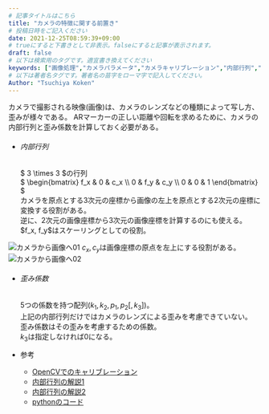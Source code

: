 ```yaml
---
# 記事タイトルはこちら
title: "カメラの特徴に関する前置き"
# 投稿日時をご記入ください
date: 2021-12-25T08:59:39+09:00
# trueにすると下書きとして非表示。falseにすると記事が表示されます。
draft: false
# 以下は検索用のタグです。適宜書き換えてください
keywords: ["画像処理","カメラパラメータ","カメラキャリブレーション","内部行列","歪み"]
# 以下は著者名タグです。著者名の苗字をローマ字で記入してください。
Author: "Tsuchiya Koken"
---
```

<script type="text/javascript" async
  src="https://cdnjs.cloudflare.com/ajax/libs/mathjax/2.7.1/MathJax.js?config=TeX-AMS-MML_HTMLorMML">
  MathJax.Hub.Config({
  tex2jax: {
    inlineMath: [['$','$'], ['\\(','\\)']],
    displayMath: [['$$','$$'], ['\\[','\\]']],
    processEscapes: true,
    processEnvironments: true,
    skipTags: ['script', 'noscript', 'style', 'textarea', 'pre'],
    TeX: { equationNumbers: { autoNumber: "AMS" },
         extensions: ["AMSmath.js", "AMSsymbols.js"] }
  }
  });
  MathJax.Hub.Queue(function() {
    // Fix <code> tags after MathJax finishes running. This is a
    // hack to overcome a shortcoming of Markdown. Discussion at
    // https://github.com/mojombo/jekyll/issues/199
    var all = MathJax.Hub.getAllJax(), i;
    for(i = 0; i < all.length; i += 1) {
        all[i].SourceElement().parentNode.className += ' has-jax';
    }
  });

  MathJax.Hub.Config({
  // Autonumbering by mathjax
  TeX: { equationNumbers: { autoNumber: "AMS" } }
  });
</script> 

カメラで撮影される映像(画像)は、カメラのレンズなどの種類によって写し方、歪みが様々である。
ARマーカーの正しい距離や回転を求めるために、カメラの内部行列と歪み係数を計算しておく必要がある。

- ###### 内部行列<br>
  $ 3 \times 3 $の行列<br>
  <div>
  $ \begin{bmatrix}
    f_x & 0 & c_x \\
    0 & f_y & c_y \\
    0 & 0 & 1
    \end{bmatrix}
  $
  </div>
  カメラを原点とする3次元の座標から画像の左上を原点とする2次元の座標に変換する役割がある。<br>
  逆に、2次元の画像座標から3次元の画像座標を計算するのにも使える。<br>
  $f_x, f_y$はスケーリングとしての役割。<br>
![カメラから画像へ01](/images/OpenCV/Parameter/Description/ParaDesc01.jpg "カメラから画像へ01")
  $c_x, c_y$は画像座標の原点を左上にする役割がある。
![カメラから画像へ02](/images/OpenCV/Parameter/Description/ParaDesc02.jpg "カメラから画像へ02")
- ###### 歪み係数<br>
  5つの係数を持つ配列$(k_1, k_2, p_1, p_2[, k_3])$。<br>
  上記の内部行列だけではカメラのレンズによる歪みを考慮できていない。<br>
  歪み係数はその歪みを考慮するための係数。<br>
  $k_3$は指定しなければ0になる。

- 参考
  - [OpenCVでのキャリブレーション](http://opencv.jp/opencv-2.1/cpp/camera_calibration_and_3d_reconstruction.html)
  - [内部行列の解説1](https://mem-archive.com/2018/02/21/post-157/)
  - [内部行列の解説2](https://qiita.com/S-Kaito/items/ace10e742227fd63bd4c)
  - [pythonのコード](https://qiita.com/ReoNagai/items/5da95dea149c66ddbbdd)